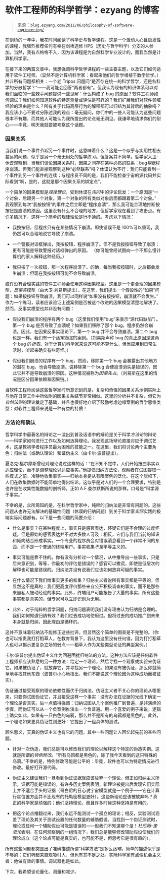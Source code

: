 <!--yml

category: 未分类

date: 2024-07-01 18:17:45

-->

# 软件工程师的科学哲学：ezyang 的博客

> 来源：[`blog.ezyang.com/2011/06/philosophy-of-software-engineering/`](http://blog.ezyang.com/2011/06/philosophy-of-software-engineering/)

在剑桥的一年中，我花时间阅读了科学史与哲学课程。这是一个激动人心且启发性的课程，我强烈推荐任何有幸在剑桥选修 HPS（历史与哲学科学）分支的人参加。当然，我有点格格不入，因为该课程是为自然科学专业设计的，而我当然是计算机科学家。

在接下来的两篇文章中，我想强调科学哲学课程的一些主要主题，以及它们如何适用于软件工程师。（显然不是计算机科学家：看起来他们的哲学根植于数学哲学。）并非所有问题都相关：一个老 Tripos 问题问“是否存在统一的科学哲学，还是各科学的分散哲学？”——我可能会回答“两者都有”。但我认为现有的知识体系可以对我们面临的一些棘手问题提供一些见解：什么构成了 bug 的原因？软件工程师如何调试？我们如何知道软件的特定测量或评估是可靠的？我们扩展我们对软件领域经验的理由是什么？所有关于代码高层行为的解释都可以归结为其背后的抽象吗？我应该小心不要过分陈述我的观点：毫无疑问，你们中的一些人可能认为这些问题根本不有趣，而其他人可能认为我所提出的论点毫无洞见。我谦卑地请求你们的耐心——毕竟，明天我就要被考察这个话题。

### 因果关系

当我们说一个事件*引起*另一个事件时，这意味着什么？这是一个似乎与实用性相去甚远的问题，似乎是另一个毫无用处的哲学练习。但答案并不简单。哲学家大卫·休谟观察到，当我们谈论因果关系时，因果之间存在某种必然的联系：bug*导致*程序崩溃。但我们能直接观察到这种“必然联系”吗？休谟认为不行：我们只能看到一个事件到另一个事件的连续；与程序员不同的是，我们不能检查宇宙的源代码并实际看到“啊，是的，这就是那个因果关系的绑定点”。

一个简单的因果模型是*规律理论*，受到休谟在*询问*中的评论启发：一个原因是“一个对象，后跟另一个对象，第一个对象的所有类似对象后面都跟着第二个对象。” 我观察到每次“我按按钮”的事件之后立即是“程序崩溃”，那么我可能合理地推断按按钮是崩溃的原因。这里没有什么不合理的地方，但哲学家现在看到了攻击点。有许多情况下，这样一个简单的规律理论是行不通的。考虑以下情况：

+   我按按钮，但程序只有在某些情况下崩溃。即使错误不是 100%可以重现，我仍然可以合理地说它导致了崩溃。

+   一个警报对话框弹出，我按按钮，程序崩溃了。但不是我按按钮导致了崩溃：更有可能是导致警报对话框弹出的原因。 （你可能曾经试图向一个不那么懂计算机的家人解释这种经历。）

+   我只按了一次按钮，那一次程序崩溃了。的确，每当我按按钮时，之后都会发生崩溃：但现在我按按钮可能不会导致崩溃。

或许没有合理实践的软件工程师会使用这种因果模型。这里是一个更合理的因果模型，*反事实*模型（由大卫·刘易斯提出）。在这里，我们提出一个假设性的“如果”问题：如果按按钮导致崩溃，我们可以同样说“如果没有按按钮，崩溃就不会发生。” 作为一个练习，读者应该验证上述案例是否被这个改进的因果模型清楚地解决了。然而，反事实模型也并非没有问题：

+   假设我们崩溃的程序有两个 bug（这里我们使用“bug”来表示“源代码缺陷”）。第一个 bug 是否导致了崩溃呢？如果我们移除了那个 bug，程序仍然会崩溃。因此，在因果反事实理论下，第一个 bug 并不会导致崩溃。第二个 bug 也是一样。我们有一个*因果超定*的案例。（刘易斯声称 bug 的真正原因是这两个 bug 的*析取*。对于计算机科学家来说这可能不算什么，但当应用到日常生活时，听起来确实有些奇怪。）

+   假设我们崩溃的程序有一个 bug。然而，移除第一个 bug 会暴露出其他地方的潜在 bug，也会导致崩溃。说移除第一个 bug 会使崩溃消失是错误的，因此它并不是导致崩溃的原因。这种情况被称为*因果先占*。（刘易斯在这里的情况是区分因果依赖和因果链。）

当软件工程师阅读这些哲学家时所意识到的是，复杂和奇怪的因果关系示例实际上与他在日常工作中所依附的因果关系结节非常相似。这里的分析并不复杂，但它为*自然法则*的理论奠定了基础，并且也很好地介绍了鼓励考虑边缘案例的哲学思维类型：对软件工程师来说是一种有益的特质！

### 方法论和确认

哲学科学中最著名的辩论之一溢出到普及话语中的辩论是关于科学*方法论*的辩论——科学家如何进行工作以及如何选择理论。我发现这场辩论直接对应于调试艺术，这是教初学者程序员最为困难的技能之一。在这里，我们将讨论两个主要角色：归纳法（或确认理论）和证伪主义（由卡尔·波普提出）。

夏洛克·福尔摩斯曾经对理论说过这样的话：“在不知不觉中，人们开始扭曲事实以适应理论，而不是调整理论以适应事实。”他提倡归纳方法论，观察者在试图提取一些模式之前，冷静地收集事实——归纳本身是从有限案例的泛化。在这个旗帜下，人们在收集数据时不能简单地得出结论。这似乎是对人们的一个合理要求，特别是也许是在收集性能数据的剖析师。正如 A.F.查尔默斯所说的那样，口号是“科学源于事实。”

不幸的是，众所周知的是，在科学哲学家中，纯粹的归纳法是非常有问题的。这些问题从也许无法解决的基础性问题（休谟的归纳问题）到关于科学家*实际*实践的极端实际问题都有。以下是一些问题的简要介绍：

+   什么是事实？在某种程度上，事实只是感官表达，怀疑它们是不合理的过度怀疑。但是原始的感官表达并不对大多数人可及：相反，它们与我们当前的知识和倾向结合形成事实。一个专业的程序员会对错误消息看到一个非常不同的东西，而不是一个普通的终端用户。事实收集*不是*平等主义的。

+   事实可能是靠不住的。你有没有分析过一个情况，从中推导出一些事实，只是后来意识到，等等，你最初的评估是错误的？感官可以撒谎，即使是低层次的解释也可能是错误的。归纳法并没有说我们应该如何放弃可疑的事实。

+   在什么情况下我们给事实更多的权重？归纳主义者说所有事实都是平等的，但显然这不是真的：我们更高度评价那些来自公开积极调查的事实，而不是那些来自私人被动经验的事实。此外，终端用户可能报告了大量的事实，所有这些事实都是真实的，但专家可以立即识别为无用。

+   此外，对于纯粹的哲学问题，归纳问题表明我们没有理由认为归纳是合理的。我们如何知道归纳有效？我们过去成功地使用过。但将过去的成功推广到未来本身就是归纳，因此理由是循环的。

这并不意味着归纳法不能修正这些批评。但显然这个简单的图景是不完整的。（你也可以指责我打打稻草人。在教育背景下，我认为这里没有任何错，因为打打稻草人也可以揭示更复杂立场的弱点——稻草人作为某些类型论证的典型案例。）

卡尔·波普尔提出伪证主义作为回避困扰归纳法的方法。这种方法应该是任何软件工程师都应该熟悉的另一种方法：给定一个理论，然后寻找一个观察或实验来伪证它。如果被伪证了，就放弃它，并寻找另一个理论。如果没有被伪证，那么你就简单地寻找其他东西（波普尔小心地指出，我们不能说这个理论因为这种成功而被证实）。

伪证通过接受观察的理论依赖性而优于归纳法。伪证主义者不关心你的理论从哪里来，只要你试图伪证它，并且接受这样一个事实：没有办法在证据的光线下确定一个理论是否真实。后一点值得强调：归纳试图从几个案例推广到普遍，是非演绎的步骤，而伪证可以从一个负案例推演出一个负普遍。用一个喜爱的例子来说，逻辑上确实如此，如果有一只白色的乌鸦，那么并不是所有的乌鸦都是黑色的。此外，一个理论如果更具伪证性则更好：它提出了一组具体的测试。

顾名思义，天真的伪证主义也有它的问题，其中一些问题让人回忆起先前的某些问题。

+   针对一次伪造，我们总是可以修改我们的理论以解释这个特定的伪造实例。这就是所谓的*特例修改*。“所有乌鸦都是黑色的，除了我今天看到的这只特殊的乌鸦。”不幸的是，特例修改可能是公平的：毕竟，软件也可以为特定情况进行修改。最好打开源代码。

+   伪证主义建议我们一旦看到伪证证据就应该放弃一个理论。但正如归纳主义所示，证据可能是错误的。有许多历史案例表明，新理论被提出后发现它们实际上并不适合手头的证据（哥白尼的日心说宇宙模型就是一个例子——它在计算行星位置方面并不比现有的托勒密模型更好）。这些新理论应该被放弃吗？真正的科学家是顽强的；他们坚持理论，而且许多时候这种坚持是有用的。

+   把这个论点推翻过来，我们永远不能测试一个孤立的理论；相反，实验测试涵盖了理论及其关于测试设置的任何数量的辅助假设。当找到一个伪证测试时，理论或任何一个辅助假设可能是错误的——但我们不知道哪个是！*杜厄姆-奎恩论*表明，在任何观察到的一组情况下，我们总是能够修改辅助假设使我们的理论成立（这个论点可能是真实的，也可能不是，但思考它是很有趣的）。

所有这些问题都突显出了准确描述所谓“科学方法”是多么*困难*。简单的描述似乎是不够的：它们听起来直观吸引人，但也有其不足之处。实际科学家有点像机会主义者：他做有效的事情。调试器也是如此。

下次，我希望谈论量化、测量和减少。
